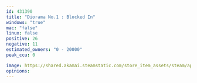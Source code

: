 ```yaml
---
id: 431390
title: "Diorama No.1 : Blocked In"
windows: "true"
mac: "false"
linux: false
positive: 26
negative: 11
estimated_owners: "0 - 20000"
peak_ccu: 0

image: https://shared.akamai.steamstatic.com/store_item_assets/steam/apps/431390/header.jpg?t=1491409082
opinions:
---
```

